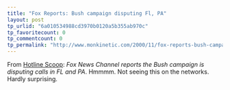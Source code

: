```yaml
---
title: "Fox Reports: Bush campaign disputing Fl, PA"
layout: post
tp_urlid: "6a010534988cd3970b0120a5b355ab970c"
tp_favoritecount: 0
tp_commentcount: 0
tp_permalink: "http://www.monkinetic.com/2000/11/fox-reports-bush-campaign-disputing-fl-pa.html"
---
```

From <a href="http://www.hotlinescoop.com/web/content/results/">Hotline Scoop</a>: <i>Fox News Channel reports the Bush campaign is disputing calls in FL and PA</i>. Hmmmm. Not seeing this on the networks. Hardly surprising.
